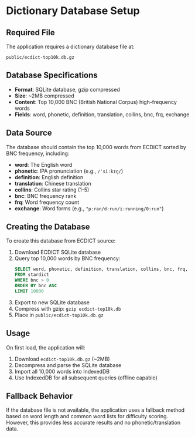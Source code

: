 # Dictionary Database Setup

## Required File

The application requires a dictionary database file at:

```
public/ecdict-top10k.db.gz
```

## Database Specifications

- **Format**: SQLite database, gzip compressed
- **Size**: ~2MB compressed
- **Content**: Top 10,000 BNC (British National Corpus) high-frequency words
- **Fields**: word, phonetic, definition, translation, collins, bnc, frq, exchange

## Data Source

The database should contain the top 10,000 words from ECDICT sorted by BNC frequency, including:

- **word**: The English word
- **phonetic**: IPA pronunciation (e.g., `/ˈsiːkɪŋ/`)
- **definition**: English definition
- **translation**: Chinese translation
- **collins**: Collins star rating (1-5)
- **bnc**: BNC frequency rank
- **frq**: Word frequency count
- **exchange**: Word forms (e.g., `"p:ran/d:run/i:running/0:run"`)

## Creating the Database

To create this database from ECDICT source:

1. Download ECDICT SQLite database
2. Query top 10,000 words by BNC frequency:
   ```sql
   SELECT word, phonetic, definition, translation, collins, bnc, frq, exchange
   FROM stardict
   WHERE bnc > 0
   ORDER BY bnc ASC
   LIMIT 10000
   ```
3. Export to new SQLite database
4. Compress with gzip: `gzip ecdict-top10k.db`
5. Place in `public/ecdict-top10k.db.gz`

## Usage

On first load, the application will:
1. Download `ecdict-top10k.db.gz` (~2MB)
2. Decompress and parse the SQLite database
3. Import all 10,000 words into IndexedDB
4. Use IndexedDB for all subsequent queries (offline capable)

## Fallback Behavior

If the database file is not available, the application uses a fallback method based on word length and common word lists for difficulty scoring. However, this provides less accurate results and no phonetic/translation data.
